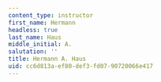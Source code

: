 ```yaml
---
content_type: instructor
first_name: Hermann
headless: true
last_name: Haus
middle_initial: A.
salutation: ''
title: Hermann A. Haus
uid: cc6d813a-ef80-def3-fd07-90720066e417
---
```

